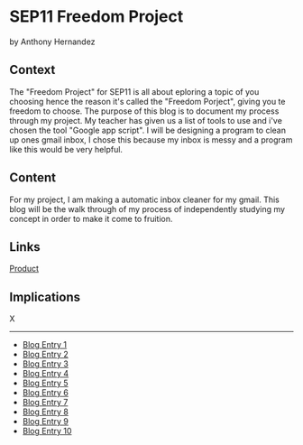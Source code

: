 # SEP11 Freedom Project
by Anthony Hernandez

## Context
The "Freedom Project" for SEP11 is all about eploring a topic of you choosing hence the reason it's called the "Freedom Porject", giving you te freedom to choose. The purpose of this blog is to document my process through my project. My teacher has given us a list of tools to use and i've chosen the tool "Google app script". I will be designing a program to clean up ones gmail inbox, I chose this because my inbox is messy and a program like this would be very helpful. 

## Content
For my project, I am making a automatic inbox cleaner for my gmail. This blog will be the walk through of my process of independently studying my concept in order to make it come to fruition.

## Links
 <a href="https://script.google.com/d/16dbgsMcMAtHd2LAMXDvCer-lu4h728tdSdvWhhx4w3x5JPr2x9twTd16/edit?usp=sharin">Product</a>

## Implications
X

---

* [Blog Entry 1](entries/entry01.md)
* [Blog Entry 2](entries/entry02.md)
* [Blog Entry 3](entries/entry03.md)
* [Blog Entry 4](entries/entry04.md)
* [Blog Entry 5](entries/entry05.md)
* [Blog Entry 6](entries/entry06.md)
* [Blog Entry 7](entries/entry07.md)
* [Blog Entry 8](entries/entry08.md)
* [Blog Entry 9](entries/entry09.md)
* [Blog Entry 10](entries/entry10.md)
